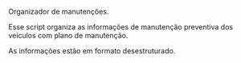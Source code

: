 Organizador de manutenções.

Esse script organiza as informações de manutenção preventiva dos veículos com plano de manutenção. 

As informações estão em formato desestruturado.

